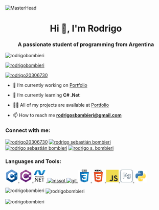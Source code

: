 ![MasterHead](https://camo.githubusercontent.com/5dc6ee33381917e41fc9c4951799268998f11a9b864399bf79a0842e4f9b194d/68747470733a2f2f692e696d6775722e636f6d2f315a76566b44632e676966)
<h1 align="center">Hi 👋, I'm Rodrigo</h1>
<h3 align="center">A passionate student of programming from Argentina</h3>


<p align="left"> <img src="https://komarev.com/ghpvc/?username=rodrigobombieri&label=Profile%20views&color=0e75b6&style=flat" alt="rodrigobombieri" /> </p>

<p align="left"> <a href="https://github.com/ryo-ma/github-profile-trophy"><img src="https://github-profile-trophy.vercel.app/?username=rodrigobombieri" alt="rodrigobombieri" /></a> </p>

<p align="left"> <a href="https://twitter.com/rodrigo20306730" target="blank"><img src="https://img.shields.io/twitter/follow/rodrigo20306730?logo=twitter&style=for-the-badge" alt="rodrigo20306730" /></a> </p>

- 🔭 I’m currently working on [Portfolio](https://rodrigobombieri.github.io/portfolio-simple/)

- 🌱 I’m currently learning **C# .Net**

- 👨‍💻 All of my projects are available at [Portfolio](https://rodrigobombieri.github.io/portfolio-simple/)

- 📫 How to reach me **rodrigosbombieri@gmail.com**


<h3 align="left">Connect with me:</h3>
<p align="left">
<a href="https://twitter.com/BombaDev7" target="blank"><img align="center" src="https://raw.githubusercontent.com/rahuldkjain/github-profile-readme-generator/master/src/images/icons/Social/twitter.svg" alt="rodrigo20306730" height="30" width="40" /></a>
<a href="https://www.linkedin.com/in/rodrigobombieri-dev/" target="blank"><img align="center" src="https://raw.githubusercontent.com/rahuldkjain/github-profile-readme-generator/master/src/images/icons/Social/linked-in-alt.svg" alt="rodrigo sebastián bombieri" height="30" width="40" /></a>
<a href="https://fb.com/rodrigo sebastián bombieri" target="blank"><img align="center" src="https://raw.githubusercontent.com/rahuldkjain/github-profile-readme-generator/master/src/images/icons/Social/facebook.svg" alt="rodrigo sebastián bombieri" height="30" width="40" /></a>
<a href="https://instagram.com/rodrigo s. bombieri" target="blank"><img align="center" src="https://raw.githubusercontent.com/rahuldkjain/github-profile-readme-generator/master/src/images/icons/Social/instagram.svg" alt="rodrigo s. bombieri" height="30" width="40" /></a>
</p>

<h3 align="left">Languages and Tools:</h3>
<p align="left"> <a href="https://www.w3schools.com/cpp/" target="_blank" rel="noreferrer"> <img src="https://raw.githubusercontent.com/devicons/devicon/master/icons/cplusplus/cplusplus-original.svg" alt="cplusplus" width="40" height="40"/> </a> <a href="https://www.w3schools.com/cs/" target="_blank" rel="noreferrer"> <img src="https://raw.githubusercontent.com/devicons/devicon/master/icons/csharp/csharp-original.svg" alt="csharp" width="40" height="40"/> </a> <a href="https://dotnet.microsoft.com/" target="_blank" rel="noreferrer"> <img src="https://raw.githubusercontent.com/devicons/devicon/master/icons/dot-net/dot-net-original-wordmark.svg" alt="dotnet" width="40" height="40"/> </a> <a href="https://www.microsoft.com/en-us/sql-server" target="_blank" rel="noreferrer"> <img src="https://www.svgrepo.com/show/303229/microsoft-sql-server-logo.svg" alt="mssql" width="40" height="40"/> </a>  <a href="https://git-scm.com/" target="_blank" rel="noreferrer"> <img src="https://www.vectorlogo.zone/logos/git-scm/git-scm-icon.svg" alt="git" width="40" height="40"/> </a> <a href="https://www.w3schools.com/css/" target="_blank" rel="noreferrer"> <img src="https://raw.githubusercontent.com/devicons/devicon/master/icons/css3/css3-original-wordmark.svg" alt="css3" width="40" height="40"/> </a> <a href="https://www.w3.org/html/" target="_blank" rel="noreferrer"> <img src="https://raw.githubusercontent.com/devicons/devicon/master/icons/html5/html5-original-wordmark.svg" alt="html5" width="40" height="40"/> </a> <a href="https://developer.mozilla.org/en-US/docs/Web/JavaScript" target="_blank" rel="noreferrer"> <img src="https://raw.githubusercontent.com/devicons/devicon/master/icons/javascript/javascript-original.svg" alt="javascript" width="40" height="40"/> </a> <a href="https://www.photoshop.com/en" target="_blank" rel="noreferrer"> <img src="https://raw.githubusercontent.com/devicons/devicon/master/icons/photoshop/photoshop-line.svg" alt="photoshop" width="40" height="40"/> </a> <a href="https://www.python.org" target="_blank" rel="noreferrer"> <img src="https://raw.githubusercontent.com/devicons/devicon/master/icons/python/python-original.svg" alt="python" width="40" height="40"/> </a> </p>

<p><img align="left" src="https://github-readme-stats.vercel.app/api/top-langs?username=rodrigobombieri&show_icons=true&locale=en&layout=compact" alt="rodrigobombieri" /></p>

<p>&nbsp;<img align="center" src="https://github-readme-stats.vercel.app/api?username=rodrigobombieri&show_icons=true&locale=en" alt="rodrigobombieri" /></p>

<p><img align="center" src="https://github-readme-streak-stats.herokuapp.com/?user=rodrigobombieri&" alt="rodrigobombieri" /></p>


